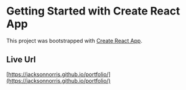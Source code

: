 # Getting Started with Create React App

This project was bootstrapped with [Create React App](https://github.com/facebook/create-react-app).

## Live Url

 [https://jacksonnorris.github.io/portfolio/](https://jacksonnorris.github.io/portfolio/)


